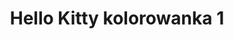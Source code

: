 ---
title: Hello Kitty kolorowanka 1
description: Kolorowanka Hello Kitty - wariant 1
canonical: /dla-chlopcow/Hello Kitty
variant_of: Hello Kitty
tags:
- dla-chlopcow
- Hello Kitty
---